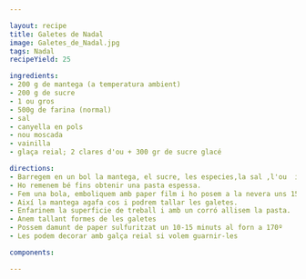 ```yaml
---

layout: recipe
title: Galetes de Nadal
image: Galetes_de_Nadal.jpg
tags: Nadal
recipeYield: 25

ingredients:
- 200 g de mantega (a temperatura ambient)
- 200 g de sucre 
- 1 ou gros
- 500g de farina (normal)
- sal
- canyella en pols
- nou moscada
- vainilla
- glaça reial; 2 clares d'ou + 300 gr de sucre glacé

directions:
- Barregem en un bol la mantega, el sucre, les especies,la sal ,l'ou  i  la farina,
- Ho remenem bé fins obtenir una pasta espessa.
- Fem una bola, emboliquem amb paper film i ho posem a la nevera uns 15 minuts,
- Així la mantega agafa cos i podrem tallar les galetes.
- Enfarinem la superficie de treball i amb un corró allisem la pasta.
- Anem tallant formes de les galetes
- Possem damunt de paper sulfuritzat un 10-15 minuts al forn a 170º
- Les podem decorar amb galça reial si volem guarnir-les

components:

---
```


